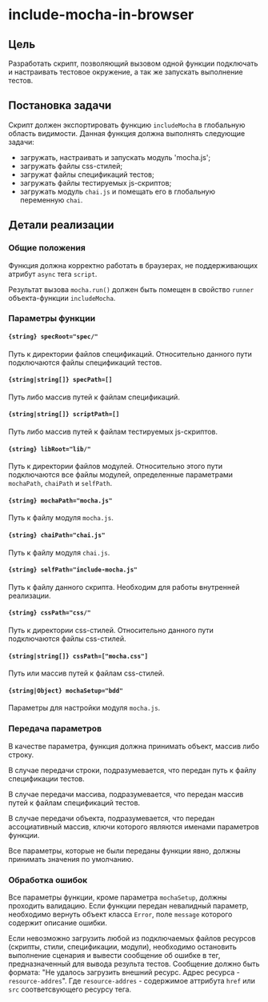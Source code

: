 # include-mocha-in-browser

## Цель

Разработать скрипт, позволяющий вызовом одной функции подключать и настраивать тестовое окружение, а так же запускать выполнение тестов.

## Постановка задачи

Скрипт должен экспортировать функцию `includeMocha` в глобальную область видимости.
Данная функция должна выполнять следующие задачи:
  - загружать, настраивать и запускать модуль 'mocha.js';
  - загружать файлы css-стилей;
  - загружат файлы спецификаций тестов;
  - загружать файлы тестируемых js-скриптов;
  - загружать модуль `chai.js` и помещать его в глобальную переменную `chai`.

## Детали реализации

### Общие положения
  
Функция должна корректно работать в браузерах, не поддерживающих атрибут `async` тега `script`.

Результат вызова `mocha.run()` должен быть помещен в свойство `runner` объекта-функции `includeMocha`.

### Параметры функции

#### `{string} specRoot="spec/"`

Путь к директории файлов спецификаций. Относительно данного пути подключаются файлы спецификаций тестов.

#### `{string|string[]} specPath=[]`

Путь либо массив путей к файлам спецификаций.

#### `{string|string[]} scriptPath=[]`

Путь либо массив путей к файлам тестируемых js-скриптов.

#### `{string} libRoot="lib/"`

Путь к директории файлов модулей. Относительно этого пути подключаются все файлы модулей, определенные параметрами `mochaPath`, `chaiPath` и `selfPath`.

#### `{string} mochaPath="mocha.js"`

Путь к файлу модуля `mocha.js`.

#### `{string} chaiPath="chai.js"`

Путь к файлу модуля `chai.js`.

#### `{string} selfPath="include-mocha.js"`

Путь к файлу данного скрипта. Необходим для работы внутренней реализации.

#### `{string} cssPath="css/"`

Путь к директории css-стилей. Относительно данного пути подключаются файлы css-стилей.

#### `{string|string[]} cssPath=["mocha.css"]`

Путь или массив путей к файлам css-стилей.

#### `{string|Object} mochaSetup="bdd"`

Параметры для настройки модуля `mocha.js`.

### Передача параметров

В качестве параметра, функция должна принимать объект, массив либо строку.

В случае передачи строки, подразумевается, что передан путь к файлу спецификации тестов.

В случае передачи массива, подразумевается, что передан массив путей к файлам спецификаций тестов.

В случае передачи объекта, подразумевается, что передан ассоциативный массив, ключи которого являются именами параметров функции.

Все параметры, которые не были переданы функции явно, должны принимать значения по умолчанию.

### Обработка ошибок

Все параметры функции, кроме параметра `mochaSetup`, должны проходить валидацию. Если функции передан невалидный параметр, необходимо вернуть объект класса `Error`, поле `message` которого содержит описание ошибки.

Если невозможно загрузить любой из подключаемых файлов ресурсов (скрипты, стили, спецификации, модули), необходимо остановить выполнение сценария и вывести сообщение об ошибке в тег, предназначенный для вывода результа тестов. Сообщение должно быть формата: "Не удалось загрузить внешний ресурс. Адрес ресурса - `resource-addres`". Где `resource-addres` - содержимое аттрибута `href` или `src` соответсвующего ресурсу тега.